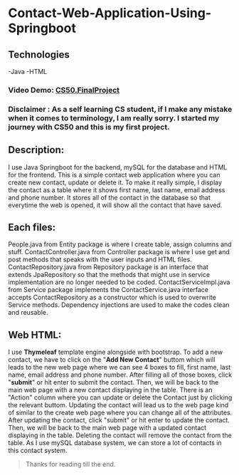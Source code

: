 # Contact-Web-Application-Using-Springboot

## Technologies

-Java
-HTML

### **Video Demo**: [CS50.FinalProject](https://youtu.be/Hft1bP16ZfM)
### **Disclaimer** : As a self learning CS student, if I make any mistake when it comes to terminology, I am really sorry. I started my journey with CS50 and this is my first project.
## **Description**:
I use Java Springboot for the backend, mySQL for the database and HTML for the frontend. 
This is a simple contact web application where you can create new contact, update or delete it. 
To make it really simple, I display the contact as a table where it shows first name, last name, email address and phone number. 
It stores all of the contact in the database so that everytime the web is opened, it will show all the contact that have saved.

## **Each files**:

People.java from Entity package is where I create table, assign columns and stuff.
ContactController.java from Controller package is where I use get and post methods that speaks with the user inputs and HTML files.
ContactRepository.java from Repository package is an interface that extends JpaRepository so that the methods that might use in service implementation are no longer needed to be coded.
ContactServiceImpl.java from Service package implements the ContactService.java interface accepts ContactRepository as a constructor which is used to overwrite Service methods.
Dependency injections are used to make the codes clean and reusable.

## **Web HTML**:
I use **Thymeleaf** template engine alongside with bootstrap.
To add a new contact, we have to click on the "**Add New Contact**" buttom which will leads to the new web page where we can see 4 boxes to fill, first name, last name, email address and phone number. 
After filling all of those boxes, click "**submit**" or hit enter to submit the contact. 
Then, we will be back to the main web page with a new contact displaying in the table.
There is an "Action" column where you can update or delete the Contact just by clicking the relevant buttom. 
Updating the contact will lead us to the web page kind of similar to the create web page where you can change all of the attributes. 
After updating the contact, click "submit" or hit enter to update the contact. 
Then, we will be back to the main web page with a updated contact displaying in the table. 
Deleting the contact will remove the contact from the table.
As I use mySQL database system, we can store a lot of contacts in this contact system.

>Thanks for reading till the end.

